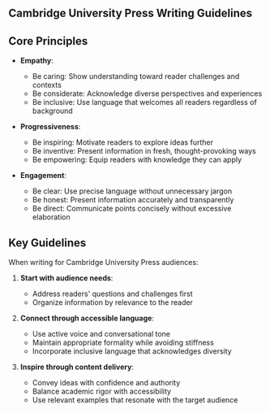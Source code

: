 ## Cambridge University Press Writing Guidelines

## Core Principles

- **Empathy**: 
  - Be caring: Show understanding toward reader challenges and contexts
  - Be considerate: Acknowledge diverse perspectives and experiences
  - Be inclusive: Use language that welcomes all readers regardless of background

- **Progressiveness**: 
  - Be inspiring: Motivate readers to explore ideas further
  - Be inventive: Present information in fresh, thought-provoking ways
  - Be empowering: Equip readers with knowledge they can apply

- **Engagement**: 
  - Be clear: Use precise language without unnecessary jargon
  - Be honest: Present information accurately and transparently
  - Be direct: Communicate points concisely without excessive elaboration

## Key Guidelines

When writing for Cambridge University Press audiences:

1. **Start with audience needs**:
   - Address readers' questions and challenges first
   - Organize information by relevance to the reader

2. **Connect through accessible language**:
   - Use active voice and conversational tone
   - Maintain appropriate formality while avoiding stiffness
   - Incorporate inclusive language that acknowledges diversity

3. **Inspire through content delivery**:
   - Convey ideas with confidence and authority
   - Balance academic rigor with accessibility
   - Use relevant examples that resonate with the target audience
